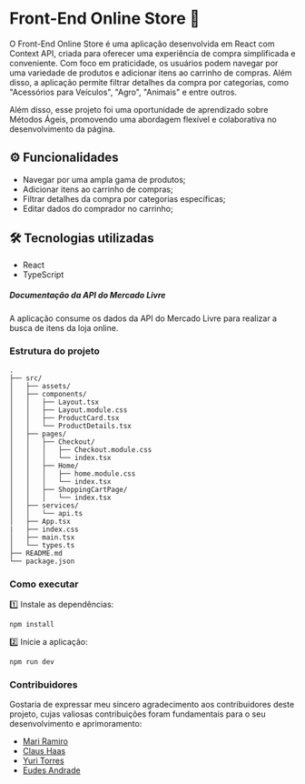 # Front-End Online Store 🛒

O Front-End Online Store é uma aplicação desenvolvida em React com Context API, criada para oferecer uma experiência de compra simplificada e conveniente. Com foco em praticidade, os usuários podem navegar por uma variedade de produtos e adicionar itens ao carrinho de compras. Além disso, a aplicação permite filtrar detalhes da compra por categorias, como "Acessórios para Veículos", "Agro", "Animais" e entre outros.

Além  disso, esse projeto foi uma oportunidade de aprendizado sobre Métodos Ágeis, promovendo uma abordagem flexível e colaborativa no desenvolvimento da página. 

## ⚙️ Funcionalidades
* Navegar por uma ampla gama de produtos;
* Adicionar itens ao carrinho de compras;
* Filtrar detalhes da compra por categorias específicas;
* Editar dados do comprador no carrinho;

## 🛠 Tecnologias utilizadas
* React
* TypeScript
  
##### Documentação da API do Mercado Livre
A aplicação consume os dados da API do Mercado Livre para realizar a busca de itens da loja online.

### Estrutura do projeto
```
.
├── src/
│   ├── assets/
│   ├── components/
│   │   ├── Layout.tsx
│   │   ├── Layout.module.css
│   │   ├── ProductCard.tsx
│   │   └── ProductDetails.tsx
│   ├── pages/
│   │   ├── Checkout/
│   │   │   ├── Checkout.module.css
│   │   │   └── index.tsx
│   │   ├── Home/
│   │   │   ├── home.module.css
│   │   │   └── index.tsx
│   │   ├── ShoppingCartPage/
│   │   │   └── index.tsx
│   ├── services/
│   │   └── api.ts
│   ├── App.tsx
|   ├── index.css
│   ├── main.tsx
│   └── types.ts
├── README.md
└── package.json

```

### Como executar
1️⃣ Instale as dependências:
```
npm install
```
2️⃣ Inicie a aplicação:
```
npm run dev
```

### Contribuidores
Gostaria de expressar meu sincero agradecimento aos contribuidores deste projeto, cujas valiosas contribuições foram fundamentais para o seu desenvolvimento e aprimoramento:
* [Mari Ramiro](https://github.com/MariRamiro)
* [Claus Haas](https://github.com/claushaas)
* [Yuri Torres](https://github.com/yurisalgado21)
* [Eudes Andrade](https://github.com/andradeeudes)
